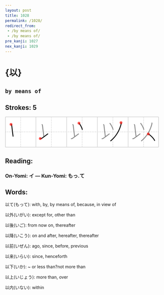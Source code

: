```yaml
---
layout: post
title: 1028
permalink: /1028/
redirect_from:
 - /by means of/
 - /by means of/
pre_kanji: 1027
nex_kanji: 1029
---
```


# {以}

## `by means of`

## Strokes: 5

<div class="stroke"><img src="../images/E4BBA5.png" /></div>

## Reading:

### On-Yomi: イ &mdash; Kun-Yomi: もっ.て

## Words:

以て(もって): with, by, by means of, because, in view of

以外(いがい): except for, other than

以後(いご): from now on, thereafter

以降(いこう): on and after, hereafter, thereafter

以前(いぜん): ago, since, before, previous

以来(いらい): since, henceforth

以下(いか): ~ or less than?not more than

以上(いじょう): more than, over

以内(いない): within
